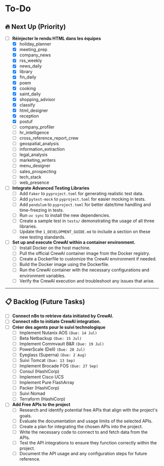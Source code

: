 # To-Do

## 🔥 Next Up (Priority)

* [ ] **Réinjecter le rendu HTML dans les équipes**
  * [x] holiday_planner
  * [x] meeting_prep
  * [x] company_news
  * [x] rss_weekly
  * [x] news_daily
  * [x] library
  * [x] fin_daily
  * [x] poem
  * [x] cooking
  * [x] saint_daily
  * [x] shopping_advisor
  * [x] classify
  * [x] html_designer
  * [x] reception
  * [x] postuf 
  * [ ] company_profiler
  * [ ] hr_intelligence
  * [ ] cross_reference_report_crew
  * [ ] geospatial_analysis
  * [ ] information_extraction
  * [ ] legal_analysis
  * [ ] marketing_writers
  * [ ] menu_designer
  * [ ] sales_prospecting
  * [ ] tech_stack
  * [ ] web_presence

* [ ] **Integrate Advanced Testing Libraries**
  * [ ] Add `Faker` to `pyproject.toml` for generating realistic test data.
  * [ ] Add `pytest-mock` to `pyproject.toml` for easier mocking in tests.
  * [ ] Add `pendulum` to `pyproject.toml` for better date/time handling and time-freezing in tests.
  * [ ] Run `uv sync` to install the new dependencies.
  * [ ] Create a sample test in `tests/` demonstrating the usage of all three libraries.
  * [ ] Update the `1_DEVELOPMENT_GUIDE.md` to include a section on these new testing standards.

* [ ] **Set up and execute CrewAI within a container environment.**
  * [ ] Install Docker on the host machine.
  * [ ] Pull the official CrewAI container image from the Docker registry.
  * [ ] Create a Dockerfile to customize the CrewAI environment if needed.
  * [ ] Build the Docker image using the Dockerfile.
  * [ ] Run the CrewAI container with the necessary configurations and environment variables.
  * [ ] Verify the CrewAI execution and troubleshoot any issues that arise.

---

## 📋 Backlog (Future Tasks)

* [ ] **Connect n8n to retrieve data initiated by CrewAI.**
* [ ] **Connect n8n to initiate CrewAI integration.**
* [ ] **Créer des agents pour le suivi technologique**
  * [ ] Implement Nutanix AOS `(Due: 14 Jul)`
  * [ ] Beta Netbackup `(Due: 15 Jul)`
  * [ ] Implement Commvault B&R `(Due: 19 Jul)`
  * [ ] PowerScale (Dell) `(Due: 28 Jul)`
  * [ ] Eyeglass (Superna) `(Due: 2 Aug)`
  * [ ] Suivi Tomcat `(Due: 13 Sep)`
  * [ ] Implement Brocade FOS `(Due: 27 Sep)`
  * [ ] Consul (HashiCorp)
  * [ ] Implement Cisco UCS
  * [ ] Implement Pure FlashArray
  * [ ] Packer (HashiCorp)
  * [ ] Suivi Nomad
  * [ ] Terraform (HashiCorp)
* [ ] **Add Free APIs to the project**
  * [ ] Research and identify potential free APIs that align with the project's goals.
  * [ ] Evaluate the documentation and usage limits of the selected APIs.
  * [ ] Create a plan for integrating the chosen APIs into the project.
  * [ ] Write the necessary code to connect to and fetch data from the APIs.
  * [ ] Test the API integrations to ensure they function correctly within the project.
  * [ ] Document the API usage and any configuration steps for future reference.
